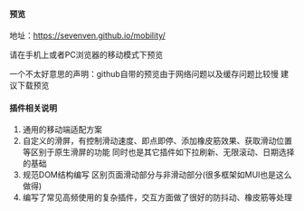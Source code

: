 #### 预览
地址：https://sevenven.github.io/mobility/

请在手机上或者PC浏览器的移动模式下预览

一个不太好意思的声明：github自带的预览由于网络问题以及缓存问题比较慢 建议下载预览
#### 插件相关说明
1. 通用的移动端适配方案
2. 自定义的滑屏，有控制滑动速度、即点即停、添加橡皮筋效果、获取滑动位置等区别于原生滑屏的功能
同时也是其它插件如下拉刷新、无限滚动、日期选择的基础
3. 规范DOM结构编写 区别页面滑动部分与非滑动部分(很多框架如MUI也是这么做得)
4. 编写了常见高频使用的复杂插件，交互方面做了很好的防抖动、橡皮筋等处理

